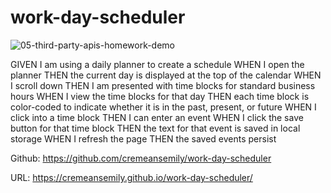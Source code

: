 # work-day-scheduler
![05-third-party-apis-homework-demo](https://user-images.githubusercontent.com/78656766/112772502-e4396880-8fcc-11eb-99bd-6215f11727d1.gif)

GIVEN I am using a daily planner to create a schedule
WHEN I open the planner
THEN the current day is displayed at the top of the calendar
WHEN I scroll down
THEN I am presented with time blocks for standard business hours
WHEN I view the time blocks for that day
THEN each time block is color-coded to indicate whether it is in the past, present, or future
WHEN I click into a time block
THEN I can enter an event
WHEN I click the save button for that time block
THEN the text for that event is saved in local storage
WHEN I refresh the page
THEN the saved events persist

Github: https://github.com/cremeansemily/work-day-scheduler

URL: https://cremeansemily.github.io/work-day-scheduler/
